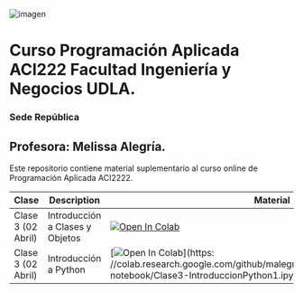  
![imagen](https://user-images.githubusercontent.com/8738096/161391140-fffc587b-935e-4418-bb73-ca9645b1bf05.png)
# Curso Programación Aplicada ACI222 Facultad Ingeniería y Negocios UDLA. 
### Sede República

## Profesora: Melissa Alegría. 

Este repositorio contiene material suplementario al curso online de Programación Aplicada ACI2222.



| Clase         | Description                           | Material                                                  |
|---------------|-------------------------------------------------------------------------|-------------------------------------------------------|
| Clase 3 (02 Abril) |  Introducción a Clases y Objetos | [![Open In Colab](https://colab.research.google.com/assets/colab-badge.svg)](https://colab.research.google.com/github/malegria01/ACI222/blob/main/jupyter-notebook/Clase3-IntroduccionClasesObjetos.ipynb) |
| Clase 3 (02 Abril) |  Introducción a Python | [![Open In Colab](https://colab.research.google.com/assets/colab-badge.svg)](https: //colab.research.google.com/github/malegria01/ACI222/blob/main/jupyter-notebook/Clase3-IntroduccionPython1.ipynb) |




